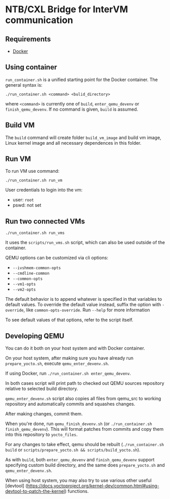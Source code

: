 # NTB/CXL Bridge for InterVM communication

## Requirements
- [Docker](https://docs.docker.com/engine/install/)

## Using container

`run_container.sh` is a unified starting point for the Docker container. The general syntax is:
```
./run_container.sh <command> <bulid_directory>
```
where `<command>` is currently one of `build`, `enter_qemu_devenv` or `finish_qemu_devenv`.
If no command is given, `build` is assumed.

## Build VM

The `build` command will create folder ```build_vm_image``` and build vm image, Linux kernel image and all necessary dependences in this folder.

## Run VM

To run VM use command:
```
./run_container.sh run_vm
```

User credentials to login into the vm:
- user: ```root```
- pswd: not set

## Run two connected VMs
```
./run_container.sh run_vms
```
It uses the `scripts/run_vms.sh` script,
which can also be used outside of the container.

QEMU options can be customized via cli options:
- `--ivshmem-common-opts`
- `--cmdline-common`
- `--common-opts`
- `--vm1-opts`
- `--vm2-opts`

The default behavior is to append whatever is specified in that variables
to default values.
To override the default value instead, suffix the option with `-override`,
like `common-opts-override`. Run `--help` for more information

To see default values of that options, refer to the script itself.

## Developing QEMU

You can do it both on your host system and with Docker container.

On your host system, after making sure you have already run `prepare_yocto.sh`,
execute `qemu_enter_devenv.sh`.

If using Docker, run `./run_container.sh enter_qemu_devenv`.

In both cases script will print path to checked out QEMU sources repository
relative to selected build directory.

`qemu_enter_devenv.sh` script also copies all files from qemu_src to working repository
and automatically commits and squashes changes.

After making changes, commit them.

When you're done, run `qemu_finish_devenv.sh` (or `./run_container.sh finish_qemu_devenv`).
This will format patches from commits and copy them into this repository to `yocto_files`.

For any changes to take effect, qemu should be rebuilt
(`./run_container.sh build` or `scripts/prepare_yocto.sh && scripts/build_yocto.sh`).

As with `build`, both `enter_qemu_devenv` and `finish_qemu_devenv` support
specifying custom build directory,
and the same does `prepare_yocto.sh` and `qemu_enter_devenv.sh`.

When using host system, you may also try to use various other useful [devtool]
(https://docs.yoctoproject.org/kernel-dev/common.html#using-devtool-to-patch-the-kernel)
functions.
